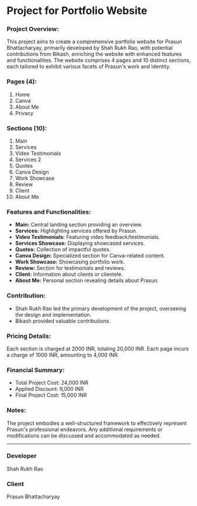 # Project for Portfolio Website

### Project Overview:
This project aims to create a comprehensive portfolio website for Prasun Bhattacharyay, primarily developed by Shah Rukh Rao, with potential contributions from Bikash, enriching the website with enhanced features and functionalities. The website comprises 4 pages and 10 distinct sections, each tailored to exhibit various facets of Prasun's work and identity.

### Pages (4):
1. Home
2. Canva
3. About Me
4. Privacy

### Sections (10):
1. Main
2. Services
3. Video Testimonials
4. Services 2
5. Quotes
6. Canva Design
7. Work Showcase
8. Review
9. Client
10. About Me

### Features and Functionalities:
- **Main:** Central landing section providing an overview.
- **Services:** Highlighting services offered by Prasun.
- **Video Testimonials:** Featuring video feedback/testimonials.
- **Services Showcase:** Displaying showcased services.
- **Quotes:** Collection of impactful quotes.
- **Canva Design:** Specialized section for Canva-related content.
- **Work Showcase:** Showcasing portfolio work.
- **Review:** Section for testimonials and reviews.
- **Client:** Information about clients or clientele.
- **About Me:** Personal section revealing details about Prasun.

### Contribution:
- Shah Rukh Rao led the primary development of the project, overseeing the design and implementation.
- Bikash provided valuable contributions.

### Pricing Details:
Each section is charged at 2000 INR, totaling 20,000 INR.
Each page incurs a charge of 1000 INR, amounting to 4,000 INR.

### Financial Summary:
- Total Project Cost: 24,000 INR
- Applied Discount: 9,000 INR
- Final Project Cost: 15,000 INR

### Notes:
The project embodies a well-structured framework to effectively represent Prasun's professional endeavors. Any additional requirements or modifications can be discussed and accommodated as needed.

---

### Developer
Shah Rukh Rao

### Client
Prasun Bhattacharyay
